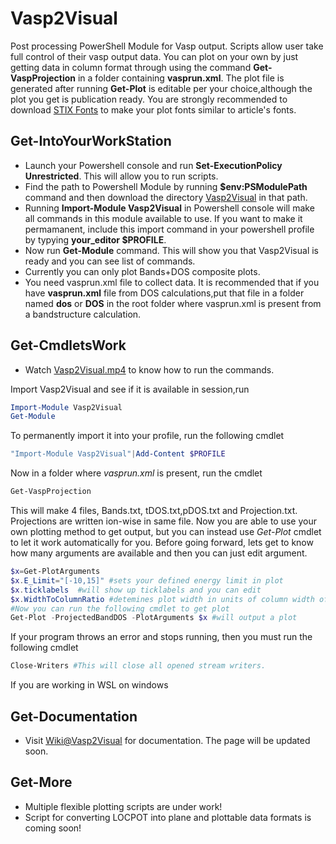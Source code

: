 # Vasp2Visual
Post processing PowerShell Module for Vasp output. Scripts allow user take full control of their vasp output data. You can plot on your own by just getting data in column format through using the command **Get-VaspProjection** in a folder containing **vasprun.xml**. The plot file is generated after running **Get-Plot** is editable per your choice,although the plot you get is publication ready. You are strongly recommended to download [STIX Fonts](https://www.stixfonts.org/) to make your plot fonts similar to article's fonts. 
## Get-IntoYourWorkStation
- Launch your Powershell console and run **Set-ExecutionPolicy Unrestricted**. This will allow you to run scripts.
- Find the path to Powershell Module by running **$env:PSModulePath** command and then download the directory [Vasp2Visual](Vasp2Visual) in that path.
- Running **Import-Module Vasp2Visual** in Powershell console will make all commands in this module available to use. If you want to make it permamanent, include this import command in your powershell profile by typying **your_editor $PROFILE**.
- Now run **Get-Module** command. This will show you that Vasp2Visual is ready and you can see list of commands.
- Currently you can only plot Bands+DOS composite plots. 
- You need vasprun.xml file to collect data. It is recommended that if you have **vasprun.xml** file from DOS calculations,put that file in a folder named **dos** or **DOS** in the root folder where vasprun.xml is present from a bandstructure calculation.
## Get-CmdletsWork
- Watch [Vasp2Visual.mp4](Vasp2Visual.mp4) to know how to run the commands.

Import Vasp2Visual and see if it is available in session,run
```powershell
Import-Module Vasp2Visual
Get-Module
```
To permanently import it into your profile, run the following cmdlet
```powershell
"Import-Module Vasp2Visual"|Add-Content $PROFILE
```
Now in a folder where *vasprun.xml* is present, run the cmdlet
```powershell
Get-VaspProjection
```
This will make 4 files, Bands.txt, tDOS.txt,pDOS.txt and Projection.txt. Projections are written ion-wise in same file. Now you are able to use your own plotting method to get output, but you can instead use *Get-Plot* cmdlet to let it work automatically for you. Before going forward, lets get to know how many arguments are available and then you can just edit argument.
```powershell
$x=Get-PlotArguments
$x.E_Limit="[-10,15]" #sets your defined energy limit in plot
$x.ticklabels  #will show up ticklabels and you can edit
$x.WidthToColumnRatio #detemines plot width in units of column width of article.
#Now you can run the following cmdlet to get plot
Get-Plot -ProjectedBandDOS -PlotArguments $x #will output a plot
```
If your program throws an error and stops running, then you must run the following cmdlet
```powershell
Close-Writers #This will close all opened stream writers. 
```
If you are working in WSL on windows
## Get-Documentation 
- Visit [Wiki@Vasp2Visual](https://github.com/massgh/Vasp2Visual/wiki) for documentation. The page will be updated soon.

## Get-More
- Multiple flexible plotting scripts are under work!
- Script for converting LOCPOT into plane and plottable data formats is coming soon!

